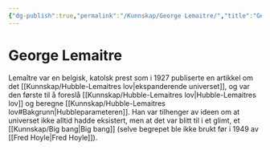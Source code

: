 ```yaml
---
{"dg-publish":true,"permalink":"/Kunnskap/George Lemaitre/","title":"George Lemaitre","tags":["naturfag"]}
---
```



# George Lemaitre
Lemaître var en belgisk, katolsk prest som i 1927 publiserte en artikkel om det [[Kunnskap/Hubble-Lemaitres lov\|ekspanderende universet]], og var den første til å foreslå [[Kunnskap/Hubble-Lemaitres lov\|Hubble-Lemaitres lov]] og beregne [[Kunnskap/Hubble-Lemaitres lov#Bakgrunn\|Hubbleparameteren]]. Han var tilhenger av ideen om at universet ikke alltid hadde eksistert, men at det var blitt til i et glimt, et [[Kunnskap/Big bang\|Big bang]] (selve begrepet ble ikke brukt før i 1949 av [[Fred Hoyle\|Fred Hoyle]]).

